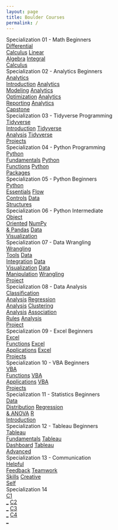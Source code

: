 ```yaml
---
layout: page
title: Boulder Courses
permalink: /
---
```


<div class="block" style="grid-template-columns: 1fr 1fr;">
  <div class="btn text">
    <div class="btn name">Specialization 01 - Math Beginners</div>
    <div class="row" style="grid-template-columns: 1fr 1fr 1fr;">
      <a href="/05-Boulder/BO01/" class="btn box1">Differential<br>Calculus</a>
      <a href="/05-Boulder/BO02/" class="btn box2">Linear<br>Algebra</a>
      <a href="/05-Boulder/BO03/" class="btn box3">Integral<br>Calculus</a>
    </div>
  </div>
  <div class="btn text">
    <div class="btn name">Specialization 02 - Analytics Beginners</div>
    <div class="row" style="grid-template-columns: 1fr 1fr 1fr 1fr 1fr;">
      <a href="/05-Boulder/BO04/" class="btn box1">Analytics<br>Introduction</a>
      <a href="/05-Boulder/BO05/" class="btn box2">Analytics<br>Modeling</a>
      <a href="/05-Boulder/BO06/" class="btn box3">Analytics<br>Optimization</a>
      <a href="/05-Boulder/BO07/" class="btn box4">Analytics<br>Reporting</a>
      <a href="/05-Boulder/BO08/" class="btn box5">Analytics<br>Capstone</a>
    </div>
  </div>
</div>

<div class="block" style="grid-template-columns: 1fr 1fr;">
  <div class="btn text">
    <div class="btn name">Specialization 03 - Tidyverse Programming</div>
    <div class="row" style="grid-template-columns: 1fr 1fr 1fr;">
      <a href="/05-Boulder/BO09/" class="btn box1">Tidyverse<br>Introduction</a>
      <a href="/05-Boulder/BO10/" class="btn box2">Tidyverse<br>Analysis</a>
      <a href="/05-Boulder/BO11/" class="btn box3">Tidyverse<br>Projects</a>
    </div>
  </div>
  <div class="btn text">
    <div class="btn name">Specialization 04 - Python Programming</div>
    <div class="row" style="grid-template-columns: 1fr 1fr 1fr;">
      <a href="/05-Boulder/BO12/" class="btn box1">Python<br>Fundamentals</a>
      <a href="/05-Boulder/BO13/" class="btn box2">Python<br>Functions</a>
      <a href="/05-Boulder/BO14/" class="btn box3">Python<br>Packages</a>
    </div>
  </div>
</div>

<div class="block" style="grid-template-columns: 1fr 1fr;">
  <div class="btn text">
    <div class="btn name">Specialization 05 - Python Beginners</div>
    <div class="row" style="grid-template-columns: 1fr 1fr 1fr;">
      <a href="/05-Boulder/BO15/" class="btn box1">Python<br>Essentials</a>
      <a href="/05-Boulder/BO16/" class="btn box2">Flow<br>Controls</a>
      <a href="/05-Boulder/BO17/" class="btn box3">Data<br>Structures</a>
    </div>
  </div>
  <div class="btn text">
    <div class="btn name">Specialization 06 - Python Intermediate</div>
    <div class="row" style="grid-template-columns: 1fr 1fr 1fr;">
      <a href="/05-Boulder/BO18/" class="btn box1">Object<br>Oriented</a>
      <a href="/05-Boulder/BO19/" class="btn box2">NumPy<br>& Pandas</a>
      <a href="/05-Boulder/BO20/" class="btn box3">Data<br>Visualization</a>
    </div>
  </div>
</div>

<div class="block" style="grid-template-columns: 1fr 1fr;">
  <div class="btn text">
    <div class="btn name">Specialization 07 - Data Wrangling</div>
    <div class="row" style="grid-template-columns: 1fr 1fr 1fr 1fr 1fr;">
      <a href="/05-Boulder/BO21/" class="btn box1">Wrangling<br>Tools</a>
      <a href="/05-Boulder/BO22/" class="btn box2">Data<br>Integration</a>
      <a href="/05-Boulder/BO23/" class="btn box3">Data<br>Visualization</a>
      <a href="/05-Boulder/BO24/" class="btn box4">Data<br>Manipulation</a>
      <a href="/05-Boulder/BO25/" class="btn box5">Wrangling<br>Project</a>
    </div>
  </div>
  <div class="btn text">
    <div class="btn name">Specialization 08 - Data Analysis</div>
    <div class="row" style="grid-template-columns: 1fr 1fr 1fr 1fr 1fr;">
      <a href="/05-Boulder/BO26/" class="btn box1">Classification<br>Analysis</a>
      <a href="/05-Boulder/BO27/" class="btn box2">Regression<br>Analysis</a>
      <a href="/05-Boulder/BO28/" class="btn box3">Clustering<br>Analysis</a>
      <a href="/05-Boulder/BO29/" class="btn box4">Association<br>Rules</a>
      <a href="/05-Boulder/BO30/" class="btn box4">Analysis<br>Project</a>
    </div>
  </div>
</div>

<div class="block" style="grid-template-columns: 1fr 1fr;">
  <div class="btn text">
    <div class="btn name">Specialization 09 - Excel Beginners</div>
    <div class="row" style="grid-template-columns: 1fr 1fr 1fr;">
      <a href="/05-Boulder/BO31/" class="btn box1">Excel<br>Functions</a>
      <a href="/05-Boulder/BO32/" class="btn box2">Excel<br>Applications</a>
      <a href="/05-Boulder/BO33/" class="btn box3">Excel<br>Projects</a>
    </div>
  </div>
  <div class="btn text">
    <div class="btn name">Specialization 10 - VBA Beginners</div>
    <div class="row" style="grid-template-columns: 1fr 1fr 1fr;">
      <a href="/05-Boulder/BO34/" class="btn box1">VBA<br>Functions</a>
      <a href="/05-Boulder/BO35/" class="btn box2">VBA<br>Applications</a>
      <a href="/05-Boulder/BO36/" class="btn box3">VBA<br>Projects</a>
    </div>
  </div>
</div>

<div class="block" style="grid-template-columns: 1fr 1fr;">
  <div class="btn text">
    <div class="btn name">Specialization 11 - Statistics Beginners</div>
    <div class="row" style="grid-template-columns: 1fr 1fr 1fr;">
      <a href="/05-Boulder/BO37/" class="btn box1">Data<br>Distribution</a>
      <a href="/05-Boulder/BO38/" class="btn box2">Regression<br>& ANOVA</a>
      <a href="/05-Boulder/BO39/" class="btn box3">R<br>Introduction</a>
    </div>
  </div>
  <div class="btn text">
    <div class="btn name">Specialization 12 - Tableau Beginners</div>
    <div class="row" style="grid-template-columns: 1fr 1fr 1fr;">
      <a href="/05-Boulder/BO40/" class="btn box1">Tableau<br>Fundamentals</a>
      <a href="/05-Boulder/BO41/" class="btn box2">Tableau<br>Dashboard</a>
      <a href="/05-Boulder/BO42/" class="btn box3">Tableau<br>Advanced</a>
    </div>
  </div>
</div>

<div class="block" style="grid-template-columns: 1fr 1fr;">
  <div class="btn text">
    <div class="btn name">Specialization 13 - Communication</div>
    <div class="row" style="grid-template-columns: 1fr 1fr 1fr;">
      <a href="/05-Boulder/BO43/" class="btn box1">Helpful<br>Feedback</a>
      <a href="/05-Boulder/BO44/" class="btn box2">Teamwork<br>Skills</a>
      <a href="/05-Boulder/BO45/" class="btn box3">Creative<br>Self</a>
    </div>
  </div>
  <div class="btn text">
    <div class="btn name">Specialization 14</div>
    <div class="row" style="grid-template-columns: 1fr 1fr 1fr 1fr;">
      <a href="" class="btn box1">C1<br>_</a>
      <a href="" class="btn box2">C2<br>_</a>
      <a href="" class="btn box3">C3<br>_</a>
      <a href="" class="btn box4">C4<br>_</a>
    </div>
  </div>
</div>
